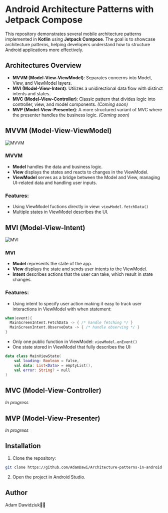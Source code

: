 # Android Architecture Patterns with Jetpack Compose

This repository demonstrates several mobile architecture patterns implemented in **Kotlin** using **Jetpack Compose**. The goal is to showcase architecture patterns, helping developers understand how to structure Android applications more effectively.

## Architectures Overview

- **MVVM (Model-View-ViewModel)**: Separates concerns into Model, View, and ViewModel layers.
- **MVI (Model-View-Intent)**: Utilizes a unidirectional data flow with distinct intents and states.
- **MVC (Model-View-Controller)**: Classic pattern that divides logic into controller, view, and model components. *(Coming soon)*
- **MVP (Model-View-Presenter)**: A more structured variant of MVC where the presenter handles the business logic. *(Coming soon)*

## MVVM (Model-View-ViewModel)

![MVVM](https://github.com/user-attachments/assets/2f3bec49-2749-488f-9b4d-ab16d453b0b3 )

### MVVM
- **Model** handles the data and business logic.
- **View** displays the states and reacts to changes in the ViewModel.
- **ViewModel** serves as a bridge between the Model and View, managing UI-related data and handling user inputs.

### Features:
- Using ViewModel fuctions directly in view: ```viewModel.fetchData()```
- Multiple states in ViewModel describes the UI.

## MVI (Model-View-Intent)

![MVI](https://github.com/user-attachments/assets/27155167-d5f0-471b-849d-2529bc5e8007)

### MVI
- **Model** represents the state of the app.
- **View** displays the state and sends user intents to the ViewModel.
- **Intent** describes actions that the user can take, which result in state changes.

### Features:
- Using intent to specify user action making it easy to track user interactions in ViewModel with when statement:
```kotlin
when(event){
  MainScreenIntent.FetchData -> { /* handle fetching */ }
  MainScreenIntent.ObserveData -> { /* handle observing */ }
}
```
- Only one public function in ViewModel: ```viewModel.onEvent()```
- One state stored in ViewModel that fully describes the UI:
```kotlin
data class MainViewState(
    val loading: Boolean = false,
    val data: List<Data> = emptyList(),
    val error: String? = null
)
```

## MVC (Model-View-Controller)
*In progress*

## MVP (Model-View-Presenter)
*In progress*

## Installation

1. Clone the repository:
```bash
git clone https://github.com/AdamDawi/Architecture-patterns-in-android
```
2. Open the project in Android Studio.

## Author

Adam Dawidziuk🧑‍💻
